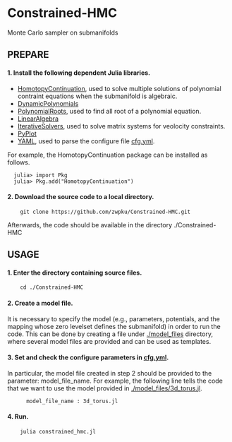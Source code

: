 # Constrained-HMC
Monte Carlo sampler on submanifolds

## PREPARE
#### 1. Install the following dependent Julia libraries. 

- [HomotopyContinuation](https://www.juliahomotopycontinuation.org/), used to solve multiple solutions of polynomial contraint equations when the submanifold is algebraic.
- [DynamicPolynomials](https://github.com/JuliaAlgebra/DynamicPolynomials.jl) 
- [PolynomialRoots](https://github.com/giordano/PolynomialRoots.jl), used to
  find all root of a polynomial equation.
- [LinearAlgebra](https://docs.julialang.org/en/v1/stdlib/LinearAlgebra/index.html)
- [IterativeSolvers](https://github.com/JuliaMath/IterativeSolvers.jl), used
  to solve matrix systems for veolocity constraints.
- [PyPlot](https://github.com/JuliaPy/PyPlot.jl)
- [YAML](https://github.com/BioJulia/YAML.jl), used to parse the configure file [cfg.yml](./cfg.yml).

For example, the HomotopyContinuation package can be installed as follows.

```
  julia> import Pkg
  julia> Pkg.add("HomotopyContinuation")
```

#### 2. Download the source code to a local directory.

```
	git clone https://github.com/zwpku/Constrained-HMC.git
```

   Afterwards, the code should be available in the directory ./Constrained-HMC

## USAGE

#### 1. Enter the directory containing source files. 

```
  	cd ./Constrained-HMC
```

#### 2. Create a model file. 

It is necessary to specify the model (e.g., parameters, potentials, and the mapping whose zero levelset defines the submanifold) in order to run the code. This can be done by creating a file under [./model_files](./model_files) directory, where several model files are provided and can be used as templates.

#### 3. Set and check the configure parameters in [cfg.yml](./cfg.yml).

In particular, the model file created in step 2 should be provided to the parameter: model_file_name.  For example, the following line tells the code that we want to use the model provided in [./model_files/3d_torus.jl](./model_files/3d_torus.jl). 
      
```
      model_file_name : 3d_torus.jl
```

#### 4. Run.

```
    julia constrained_hmc.jl
```

